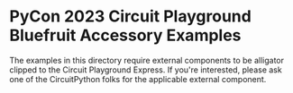 # PyCon 2023 Circuit Playground Bluefruit Accessory Examples

The examples in this directory require external components to be alligator clipped to the Circuit
Playground Express. If you're interested, please ask one of the CircuitPython folks for the
applicable external component.